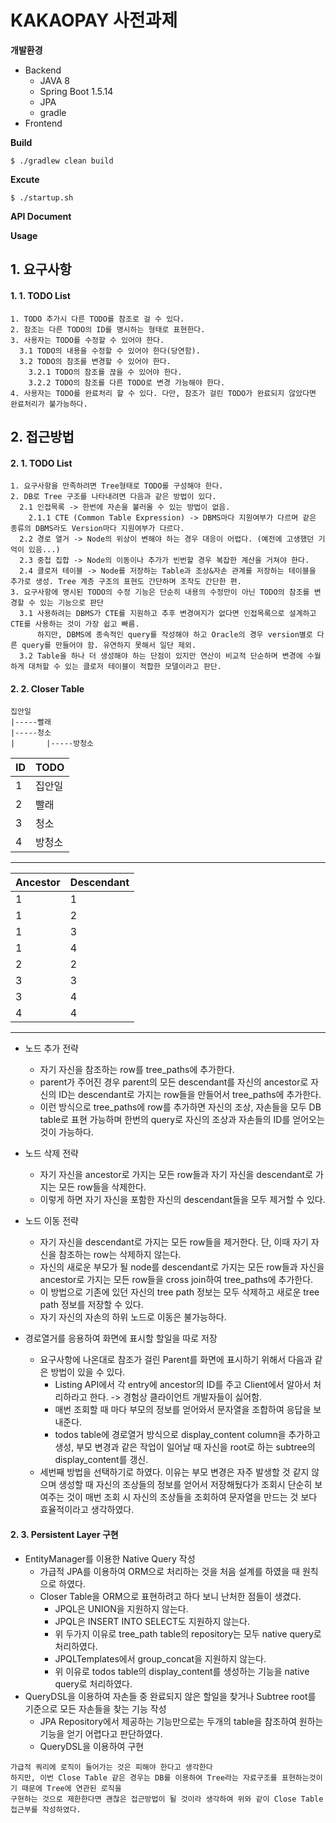 # KAKAOPAY 사전과제

**개발환경**
- Backend
    - JAVA 8
    - Spring Boot 1.5.14
    - JPA
    - gradle
- Frontend

**Build**
```
$ ./gradlew clean build
```

**Excute**
```
$ ./startup.sh
```

**API Document**

**Usage**

## 1. 요구사항
#### 1. 1. TODO List 
```
1. TODO 추가시 다른 TODO를 참조로 걸 수 있다.
2. 참조는 다른 TODO의 ID를 명시하는 형태로 표현한다.
3. 사용자는 TODO를 수정할 수 있어야 한다.
  3.1 TODO의 내용을 수정할 수 있어야 한다(당연함).
  3.2 TODO의 참조를 변경할 수 있어야 한다.
    3.2.1 TODO의 참조를 끊을 수 있어야 한다.
    3.2.2 TODO의 참조를 다른 TODO로 변경 가능해야 한다.    
4. 사용자는 TODO를 완료처리 할 수 있다. 다만, 참조가 걸린 TODO가 완료되지 않았다면 완료처리가 불가능하다.
```
## 2. 접근방법
#### 2. 1. TODO List
```
1. 요구사항을 만족하려면 Tree형태로 TODO를 구성해야 한다.
2. DB로 Tree 구조를 나타내려면 다음과 같은 방법이 있다.
  2.1 인접목록 -> 한번에 자손을 불러올 수 있는 방법이 없음. 
    2.1.1 CTE (Common Table Expression) -> DBMS마다 지원여부가 다르며 같은 종류의 DBMS라도 Version마다 지원여부가 다르다.
  2.2 경로 열거 -> Node의 위상이 변해야 하는 경우 대응이 어렵다. (예전에 고생했던 기억이 있음...)
  2.3 중첩 집합 -> Node의 이동이나 추가가 빈번할 경우 복잡한 계산을 거쳐야 한다.
  2.4 클로저 테이블 -> Node를 저장하는 Table과 조상&자손 관계를 저장하는 테이블을 추가로 생성. Tree 계층 구조의 표현도 간단하며 조작도 간단한 편.
3. 요구사항에 명시된 TODO의 수정 기능은 단순히 내용의 수정만이 아닌 TODO의 참조를 변경할 수 있는 기능으로 판단
  3.1 사용하려는 DBMS가 CTE를 지원하고 추후 변경여지가 없다면 인접목록으로 설계하고 CTE를 사용하는 것이 가장 쉽고 빠름. 
      하지만, DBMS에 종속적인 query를 작성해야 하고 Oracle의 경우 version별로 다른 query를 만들어야 함. 유연하지 못해서 일단 제외.
  3.2 Table을 하나 더 생성해야 하는 단점이 있지만 연산이 비교적 단순하며 변경에 수월하게 대처할 수 있는 클로저 테이블이 적합한 모델이라고 판단.
```
#### 2. 2. Closer Table
```
집안일
|-----빨래
|-----청소
|       |-----방청소
```
| ID     |    TODO  |
|--------|----------|
| 1      | 집안일   | 
| 2      | 빨래     |
| 3      | 청소     |
| 4      | 방청소   |
----

| Ancestor | Descendant |
|----------|------------|
|     1    |     1      |
|     1    |     2      |
|     1    |     3      |
|     1    |     4      |
|     2    |     2      |
|     3    |     3      |
|     3    |     4      |
|     4    |     4      |
----
* 노드 추가 전략
  * 자기 자신을 참조하는 row를 tree_paths에 추가한다.
  * parent가 주어진 경우 parent의 모든 descendant를 자신의 ancestor로 자신의 ID는 descendant로 가지는 row들을 만들어서 tree_paths에 추가한다.
  * 이런 방식으로 tree_paths에 row를 추가하면 자신의 조상, 자손들을 모두 DB table로 표현 가능하며 한번의 query로 자신의 조상과 자손들의 ID를 얻어오는 것이 가능하다.
 
* 노드 삭제 전략
  * 자기 자신을 ancestor로 가지는 모든 row들과 자기 자신을 descendant로 가지는 모든 row들을 삭제한다.
  * 이렇게 하면 자기 자신을 포함한 자신의 descendant들을 모두 제거할 수 있다.

* 노드 이동 전략
  * 자기 자신을 descendant로 가지는 모든 row들을 제거한다. 단, 이때 자기 자신을 참조하는 row는 삭제하지 않는다.
  * 자신의 새로운 부모가 될 node를 descendant로 가지는 모든 row들과 자신을 ancestor로 가지는 모든 row들을 cross join하여 tree_paths에 추가한다.
  * 이 방법으로 기존에 있던 자신의 tree path 정보는 모두 삭제하고 새로운 tree path 정보를 저장할 수 있다.
  * 자기 자신의 자손의 하위 노드로 이동은 불가능하다.

* 경로열거를 응용하여 화면에 표시할 할일을 따로 저장
  * 요구사항에 나온대로 참조가 걸린 Parent를 화면에 표시하기 위해서 다음과 같은 방법이 있을 수 있다.
    * Listing API에서 각 entry에 ancestor의 ID를 주고 Client에서 알아서 처리하라고 한다. -> 경험상 클라이언트 개발자들이 싫어함.
    * 매번 조회할 때 마다 부모의 정보를 얻어와서 문자열을 조합하여 응답을 보내준다.
    * todos table에 경로열거 방식으로 display_content column을 추가하고 생성, 부모 변경과 같은 작업이 일어날 때 자신을 root로 하는 subtree의 display_content를 갱신.
  * 세번째 방법을 선택하기로 하였다. 이유는 부모 변경은 자주 발생할 것 같지 않으며 생성할 때 
     자신의 조상들의 정보를 얻어서 저장해뒀다가 조회시 단순히 보여주는 것이 매번 조회 시 자신의 조상들을 조회하여 문자열을 만드는 것 보다
     효율적이라고 생각하였다.

#### 2. 3. Persistent Layer 구현

* EntityManager를 이용한 Native Query 작성
  * 가급적 JPA를 이용하여 ORM으로 처리하는 것을 처음 설계를 하였을 때 원칙으로 하였다.
  * Closer Table을 ORM으로 표현하려고 하다 보니 난처한 점들이 생겼다.
    * JPQL은 UNION을 지원하지 않는다.
    * JPQL은 INSERT INTO SELECT도 지원하지 않는다.
    * 위 두가지 이유로 tree_path table의 repository는 모두 native query로 처리하였다.
    * JPQLTemplates에서 group_concat을 지원하지 않는다.
    * 위 이유로 todos table의 display_content를 생성하는 기능을 native query로 처리하였다.
* QueryDSL을 이용하여 자손들 중 완료되지 않은 할일을 찾거나 Subtree root를 기준으로 모든 자손들을 찾는 기능 작성
  * JPA Repository에서 제공하는 기능만으로는 두개의 table을 참조하여 원하는 기능을 얻기 어렵다고 판단하였다.
  * QueryDSL을 이용하여 구현

```
가급적 쿼리에 로직이 들어가는 것은 피해야 한다고 생각한다 
하지만, 이번 Close Table 같은 경우는 DB를 이용하여 Tree라는 자료구조를 표현하는것이기 때문에 Tree에 연관된 로직을
구현하는 것으로 제한한다면 괜찮은 접근방법이 될 것이라 생각하여 위와 같이 Close Table 접근부를 작성하였다.
```

